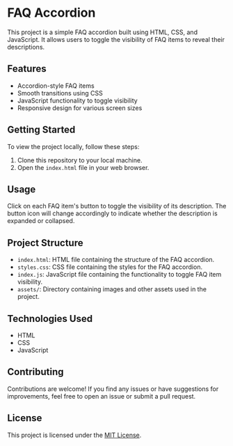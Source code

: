 # FAQ Accordion

This project is a simple FAQ accordion built using HTML, CSS, and JavaScript. It allows users to toggle the visibility of FAQ items to reveal their descriptions.

## Features

- Accordion-style FAQ items
- Smooth transitions using CSS
- JavaScript functionality to toggle visibility
- Responsive design for various screen sizes

## Getting Started

To view the project locally, follow these steps:

1. Clone this repository to your local machine.
2. Open the `index.html` file in your web browser.

## Usage

Click on each FAQ item's button to toggle the visibility of its description. The button icon will change accordingly to indicate whether the description is expanded or collapsed.

## Project Structure

- `index.html`: HTML file containing the structure of the FAQ accordion.
- `styles.css`: CSS file containing the styles for the FAQ accordion.
- `index.js`: JavaScript file containing the functionality to toggle FAQ item visibility.
- `assets/`: Directory containing images and other assets used in the project.

## Technologies Used

- HTML
- CSS
- JavaScript

## Contributing

Contributions are welcome! If you find any issues or have suggestions for improvements, feel free to open an issue or submit a pull request.

## License

This project is licensed under the [MIT License](LICENSE).
